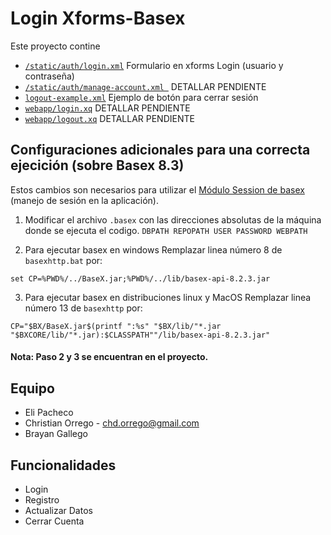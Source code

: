 Login Xforms-Basex 
==================
Este proyecto contine 
* [ ```/static/auth/login.xml```](/basex/webapp/static/auth/login.xml) Formulario en xforms Login (usuario y contraseña)
* [```/static/auth/manage-account.xml ```](/basex/webapp/static/auth/manage-account.xml)  DETALLAR PENDIENTE
* [```logout-example.xml```](/basex/webapp/static/auth/logout-example.xml) Ejemplo de botón para cerrar sesión
* [```webapp/login.xq```](/basex/webapp/login.xq) DETALLAR PENDIENTE
* [```webapp/logout.xq```](/basex/webapp/logout.xq) DETALLAR PENDIENTE

## Configuraciones adicionales para una correcta ejecición (sobre Basex 8.3) ##
Estos cambios son necesarios para utilizar el [Módulo Session de basex](http://docs.basex.org/wiki/Session_Module) (manejo de sesión en la aplicación).

1. Modificar el archivo ```.basex``` con las direcciones absolutas de la máquina donde se ejecuta el codigo. 
```DBPATH REPOPATH USER PASSWORD WEBPATH```

2. Para ejecutar basex en windows
Remplazar linea número 8 de ```basexhttp.bat``` por:

```set CP=%PWD%/../BaseX.jar;%PWD%/../lib/basex-api-8.2.3.jar```

3. Para ejecutar basex en distribuciones linux y MacOS
Remplazar linea número 13 de ```basexhttp``` por: 

```CP="$BX/BaseX.jar$(printf ":%s" "$BX/lib/"*.jar "$BXCORE/lib/"*.jar):$CLASSPATH""/lib/basex-api-8.2.3.jar"```

#### Nota: Paso 2 y 3 se encuentran en el proyecto.  
## Equipo 
* Eli Pacheco 
* Christian Orrego - chd.orrego@gmail.com
* Brayan Gallego 

## Funcionalidades  
* Login
* Registro 
* Actualizar Datos
* Cerrar Cuenta

